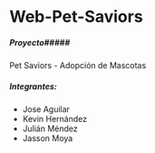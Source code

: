 # Web-Pet-Saviors
##### Proyecto#####
Pet Saviors - Adopción de Mascotas
##### Integrantes: 
* Jose Aguilar
* Kevin Hernández
* Julián Méndez
* Jasson Moya 
